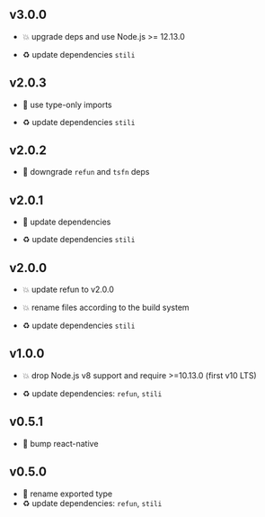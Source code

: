 ## v3.0.0

* 💥 upgrade deps and use Node.js >= 12.13.0

* ♻️ update dependencies `stili`

## v2.0.3

* 🐞 use type-only imports

* ♻️ update dependencies `stili`

## v2.0.2

* 🐞 downgrade `refun` and `tsfn` deps

## v2.0.1

* 🐞 update dependencies

* ♻️ update dependencies `stili`

## v2.0.0

* 💥 update refun to v2.0.0

* 💥 rename files according to the build system

* ♻️ update dependencies `stili`

## v1.0.0

* 💥 drop Node.js v8 support and require >=10.13.0 (first v10 LTS)

* ♻️ update dependencies: `refun`, `stili`

## v0.5.1

* 🐞 bump react-native

## v0.5.0

* 🐞 rename exported type
* ♻️ update dependencies: `refun`, `stili`

